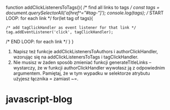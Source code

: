 function addClickListenersToTags(){
  /* find all links to tags */
  const tags = document.querySelectorAll('a[href^="#tag-"]');
  console.log(tags);
  /* START LOOP: for each link */
  for(let tag of tags){

    /* add tagClickHandler as event listener for that link */
    tag.addEventListener('click', tagClickHandler);
  /* END LOOP: for each link */
  }
}

1. Napisz też funkcje addClickListenersToAuthors i authorClickHandler, wzorując się na addClickListenersToTags i tagClickHandler.
2. Nie musisz w żaden sposób zmieniać funkcji generateTitleLinks – wystarczy, że w funkcji authorClickHandler wywołasz ją z odpowiednim argumentem. Pamiętaj, że w tym wypadku w selektorze atrybutu użyjesz łącznika = zamiast ~=.

# javascript-blog
